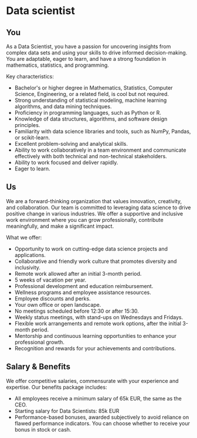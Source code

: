 
# Data scientist

## You

As a Data Scientist, you have a passion for uncovering insights from complex data sets and using your skills to drive informed decision-making. You are adaptable, eager to learn, and have a strong foundation in mathematics, statistics, and programming. 

Key characteristics:
- Bachelor's or higher degree in Mathematics, Statistics, Computer Science, Engineering, or a related field, is cool but not required.
- Strong understanding of statistical modeling, machine learning algorithms, and data mining techniques.
- Proficiency in programming languages, such as Python or R.
- Knowledge of data structures, algorithms, and software design principles.
- Familiarity with data science libraries and tools, such as NumPy, Pandas, or scikit-learn.
- Excellent problem-solving and analytical skills.
- Ability to work collaboratively in a team environment and communicate effectively with both technical and non-technical stakeholders.
- Ability to work focused and deliver rapidly.
- Eager to learn.

## Us
We are a forward-thinking organization that values innovation, creativity, and collaboration. Our team is committed to leveraging data science to drive positive change in various industries. We offer a supportive and inclusive work environment where you can grow professionally, contribute meaningfully, and make a significant impact.

What we offer:

- Opportunity to work on cutting-edge data science projects and applications.
- Collaborative and friendly work culture that promotes diversity and inclusivity.
- Remote work allowed after an initial 3-month period.
- 5 weeks of vacation per year.
- Professional development and education reimbursement.
- Wellness programs and employee assistance resources.
- Employee discounts and perks.
- Your own office or open landscape.
- No meetings scheduled before 12:30 or after 15:30.
- Weekly status meetings, with stand-ups on Wednesdays and Fridays.
- Flexible work arrangements and remote work options, after the initial 3-month period.
- Mentorship and continuous learning opportunities to enhance your professional growth.
- Recognition and rewards for your achievements and contributions.

## Salary & Benefits
We offer competitive salaries, commensurate with your experience and expertise. Our benefits package includes:

- All employees receive a minimum salary of 65k EUR, the same as the CEO.
- Starting salary for Data Scientists: 85k EUR
- Performance-based bonuses, awarded subjectively to avoid reliance on flawed performance indicators. You can choose whether to receive your bonus in stock or cash.

